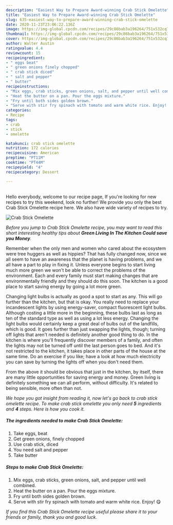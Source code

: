 ```yaml
---
description: "Easiest Way to Prepare Award-winning Crab Stick Omelette"
title: "Easiest Way to Prepare Award-winning Crab Stick Omelette"
slug: 635-easiest-way-to-prepare-award-winning-crab-stick-omelette
date: 2020-11-23T23:06:22.136Z
image: https://img-global.cpcdn.com/recipes/29c86bab3a196264/751x532cq70/crab-stick-omelette-recipe-main-photo.jpg
thumbnail: https://img-global.cpcdn.com/recipes/29c86bab3a196264/751x532cq70/crab-stick-omelette-recipe-main-photo.jpg
cover: https://img-global.cpcdn.com/recipes/29c86bab3a196264/751x532cq70/crab-stick-omelette-recipe-main-photo.jpg
author: Walter Austin
ratingvalue: 4.4
reviewcount: 15
recipeingredient:
- " eggs beat"
- " green onions finely chopped"
- " crab stick diced"
- " salt and pepper"
- " butter"
recipeinstructions:
- "Mix eggs, crab sticks, green onions, salt, and pepper until well combined."
- "Heat the butter on a pan. Pour the eggs mixture."
- "Fry until both sides golden brown."
- "Serve with stir fry spinach with tomato and warm white rice. Enjoy! 😋"
categories:
- Recipe
tags:
- crab
- stick
- omelette

katakunci: crab stick omelette 
nutrition: 172 calories
recipecuisine: American
preptime: "PT11M"
cooktime: "PT44M"
recipeyield: "4"
recipecategory: Dessert

---
```

<br>
Hello everybody, welcome to our recipe page, If you're looking for new recipes to try this weekend, look no further! We provide you only the best Crab Stick Omelette recipe here. We also have wide variety of recipes to try.
<br>


![Crab Stick Omelette](https://img-global.cpcdn.com/recipes/29c86bab3a196264/751x532cq70/crab-stick-omelette-recipe-main-photo.jpg)

<i>Before you jump to Crab Stick Omelette recipe, you may want to read this short interesting healthy tips about 
<strong>Green Living In The Kitchen Could save you Money</strong>.</i>
</br>

Remember when the only men and women who cared about the ecosystem were tree huggers as well as hippies? That has fully changed now, since we all seem to have an awareness that the planet is having problems, and we all have a part to play in fixing it. Unless everyone begins to start living much more green we won't be able to correct the problems of the environment. Each and every family must start making changes that are environmentally friendly and they should do this soon. The kitchen is a good place to start saving energy by going a lot more green.

Changing light bulbs is actually as good a spot to start as any. This will go further than the kitchen, but that is okay. You really need to replace your incandescent lights by using energy-saver, compact fluorescent light bulbs. Although costing a little more in the beginning, these bulbs last as long as ten of the standard type as well as using a lot less energy. Changing the light bulbs would certainly keep a great deal of bulbs out of the landfills, which is good. It goes further than just swapping the lights, though; turning off lights that aren't needed is definitely another good thing to do. In the kitchen is where you'll frequently discover members of a family, and often the lights may not be turned off until the last person goes to bed. And it's not restricted to the kitchen, it takes place in other parts of the house at the same time. Do an exercise if you like; have a look at how much electricity you can save by turning the lights off when you don't need them.

From the above it should be obvious that just in the kitchen, by itself, there are many little opportunities for saving energy and money. Green living is definitely something we can all perform, without difficulty. It's related to being sensible, more often than not.


<i>We hope you got insight from reading it, now let's go back to crab stick omelette recipe. To make crab stick omelette you only need <strong>5</strong> ingredients and <strong>4</strong> steps. Here is how you cook it.
</i>

##### The ingredients needed to make Crab Stick Omelette:

1. Take  eggs, beat
1. Get  green onions, finely chopped
1. Use  crab stick, diced
1. You need  salt and pepper
1. Take  butter


##### Steps to make Crab Stick Omelette:

1. Mix eggs, crab sticks, green onions, salt, and pepper until well combined.
1. Heat the butter on a pan. Pour the eggs mixture.
1. Fry until both sides golden brown.
1. Serve with stir fry spinach with tomato and warm white rice. Enjoy! 😋


<i>If you find this Crab Stick Omelette recipe useful please share it to your friends or family, thank you and good luck.</i>
